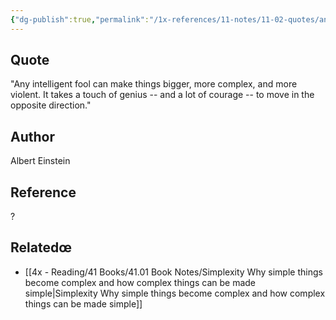 ```yaml
---
{"dg-publish":true,"permalink":"/1x-references/11-notes/11-02-quotes/any-fool-can-make-things-bigger-and-more-complex-albert-einstein/","title":"Any fool can make things bigger and more complex - Albert Einstein","created":"2023-09-17T19:23:43.000+03:00","updated":"2024-02-14T20:18:46.882+03:00"}
---
```



## Quote
"Any intelligent fool can make things bigger, more complex, and
      more violent. It takes a touch of genius -- and a lot of courage
      -- to move in the opposite direction."

## Author
Albert Einstein 

## Reference
?

## Relatedœ
- [[4x - Reading/41 Books/41.01 Book Notes/Simplexity Why simple things become complex and how complex things can be made simple\|Simplexity Why simple things become complex and how complex things can be made simple]]
